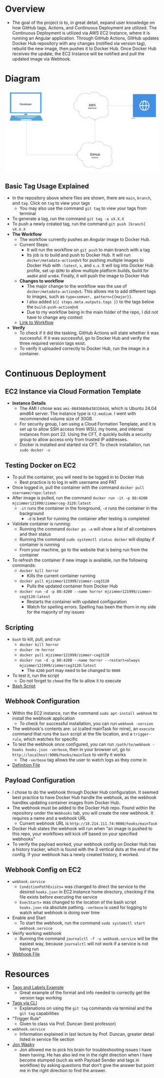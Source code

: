 # Overview
- The goal of the project is to, in great detail, expand user knowledge on how GitHub tags, Actions, and Continuous Deployment are utilized. The Continuous Deployment is utilized via AWS EC2 Instance, where it is running an Angular application. Through GitHub Actions, GitHub updates Docker Hub repository with any changes (notified via version tag), rebuild the new image, then pushes it to Docker Hub. Once Docker Hub receives the update, the EC2 Instance will be notified and pull the updated image via Webhook.
# Diagram
![Workflow Diagram](images/WebhookDiagram.png)
## Basic Tag Usage Explained
- In the repository above where files are shown, there are `main`, `branch`, and `tag`. Click on `tag` to view your tags
  - You may also use the command `git tag` to view your tags from terminal
- To generate a tag, run the command `git tag -a vX.X.X`
- To push a newly created tag, run the command `git push [branch] vX.X.X`
- **The Workflow**
  - The workflow currently pushes an Angular image to Docker Hub.
  - Current Steps:
      - It will run the workflow on `git push` to main branch with a tag
      - Its job is to build and push to Docker Hub. It will run `docker/metadata-action@v5` for pushing multiple images to Docker Hub with `:latest`, `x`, and `x.x`. It will log into Docker Hub profile, set up `QEMU` to allow multiple platform builds, build for `amd64` and `arm64`. Finally, it will push the image to Docker Hub
  - **Changes to workflow**
      - The major change to the workflow was the use of `docker/metadata-action@v5`. This allows me to add different tags to images, such as `type=semver, pattern={{major}}`.
      - I also added `${{ steps.meta.outputs.tags }}` to the tags below the `build-push-action@v6`
      - Due to my workflow being in the main folder of the repo, I did not have to change any context
  - [Link to Workflow](https://github.com/WSU-kduncan/ceg3120-cicd-MikeZimmer1299/blob/main/.github/workflows/project4Workflow.yml)
- **Verify**
  - To check if it did the tasking, GitHub Actions will state whether it was successful. If it was successful, go to Docker Hub and verify the three required version tags exist.
  - To verify it uploaded correctly to Docker Hub, run the image in a container.
# Continuous Deployment
## EC2 Instance via Cloud Formation Template
- **Instance Details**
  - The AMI I chose was `ami-084568db4383264d4`, which is Ubuntu 24.04 amd64 server. The instance type is `t2.medium`. I went with recommended volume size of 30GB.
  - For security group, I am using a Cloud Formation Template, and it is set up to allow SSH access from WSU, my home, and internal instances from port 22. Using the CFT, it quickly builds a security group to allow access only from trusted IP addresses.
  - Docker is installed and started via CFT. To check installation, run `sudo docker -v`
## Testing Docker on EC2
- To pull the container, you will need to be logged in to Docker Hub
  - Best practice is to log in with username and PAT
- Once logged in, pull the container with the command `docker pull username/repo:latest`
- After image is pulled, run the command `docker run -it -p 80:4200 mjzimmer121999/zimmerceg-3120:latest`
  - `-it` runs the container in the foreground, `-d` runs the container in the background
    - `-d` is best for running the container after testing is completed
- Validate container is running:
  - Running the command `docker ps -a` will show a list of all containers and their status
  - Running the command `sudo systemctl status docker` will display if container is running
  - From your machine, go to the website that is being run from the container
- To refresh the container if new image is available, run the following commands:
  - `docker kill horror`
    - Kills the current container running
  - `docker pull mjzimmer121999/zimmer-ceg3120`
    - Pulls the updated container from Docker Hub
  - `docker run -d -p 80:4200 --name horror mjzimmer121999/zimmer-ceg3120:latest`
    - Restarts the container with updated configuration
    - Watch for spelling errors. Spelling has been the thorn in my side for the majority of my issues
## Scripting
- `bash` to kill, pull, and run
  - `docker kill horror`
  - `docker rm horror`
  - `docker pull mjzimmer121999/zimmer-ceg3120`
  - `docker run -d -p 80:4200 --name horror --restart=always mjzimmer121999/zimmerceg3120:latest`
    - The `4200` port may need to be changed to `9000`
- To test it, run the script
  - Do not forget to `chmod` the file to allow it to execute
- [Bash Script](https://github.com/WSU-kduncan/ceg3120-cicd-MikeZimmer1299/blob/main/Project5/deployment/refreshImage.sh)
## Webhook Configuration
- Within the EC2 instance, run the command `sudo apt-install webhook` to install the webhook application
  - To check for successful installation, you can run `webhook -version`
- The webhook's contents are: `id` (called mainTask for mine), an `execute` command that runs the `bash` script at the file location, and a `trigger-rule`, which watches for specific 
- To test the webhook once configured, you can run `/path/to/webhook -hooks hooks.json -verbose`, then in your browser url, go to `http://localhost:9000/hooks/mainTask` to verify it works
  - The `-verbose` tag allows the user to watch logs as they come in
- [Definition File](https://github.com/WSU-kduncan/ceg3120-cicd-MikeZimmer1299/blob/main/Project5/deployment/hooks.json)
## Payload Configuration
- I chose to do the webhook through Docker Hub configuration. It seemed best practice to have Docker Hub handle the webhook, as the webhook handles updating container images from Docker Hub.
- The webhook must be added to the Docker Hub repo. Found within the repository under the `Webhooks` tab, you will create the new webhook. It requires a name and a webhook URL
  - Current webhook URL is `http://18.214.111.74:9000/hooks/mainTask`
- Docker Hub states the webhook will run when "an image is pushed to this repo, your workflows will kick off based on your specified webhooks"
- To verify the payload worked, your webhook config on Docker Hub has a history tracker, which is found with the 3 vertical dots at the end of the config. If your webhook has a newly created history, it worked.
## Webhook Config on EC2
- `webhook.service`
  - `ConditionPathExists=` was changed to direct the service to the desired `hooks.json` in EC2 instance home directory, checking if the file exists before executing the service
  - `ExecStart=` was changed to the location of the bash script `hooks.json` via absolute pathing. `-verbose` is used for logging to watch what webhook is doing over time
- Enable and Start
  - To start the webhook, run the command `sudo systemctl start webhook.service`
- Verify working webhook
  - Running the command `journalctl -f -u webhook.service` will be the easiest way, because `journalctl` will not work if a service is not being run
- [Webhook File](https://github.com/WSU-kduncan/ceg3120-cicd-MikeZimmer1299/blob/main/Project5/deployment/webhook.service)
# Resources
- [Tags and Labels Example](https://docs.docker.com/build/ci/github-actions/manage-tags-labels/)
  - Great example of the format and info needed to correctly get the version tags working
- [Tags via CLI](https://git-scm.com/book/en/v2/Git-Basics-Tagging)
  - Explanations on using the `git tag` commands via terminal and the `git tag` capabilities
- "Trigger Rule"
  - Given to class via Prof. Duncan (best professor)
- `webhook.service`
  - Information explained in last lecture by Prof. Duncan, greater detail listed in service file section
- [Jon Wasky](https://github.com/Wamski)
  - Jon allowed me to pick his brain for troubleshooting issues I have been having. He has also led me in the right direction when I have become stumped (such as with Payload Sender and tags in workflow) by asking questions that don't give the answer but point me in the right direction to find the answer.
